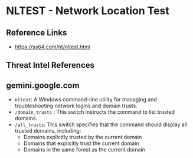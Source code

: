 # NLTEST - Network Location Test
## Reference Links
- https://ss64.com/nt/nltest.html

## Threat Intel References

## gemini.google.com  
- `nltest`: A Windows command-line utility for managing and troubleshooting network logins and domain trusts.
- `/domain_trusts` : This switch instructs the command to list trusted domains.
- `/all_trusts`: This switch specifies that the command should display all trusted domains, including:
  - Domains explicitly trusted by the current domain
  - Domains that explicitly trust the current domain
  - Domains in the same forest as the current domain
